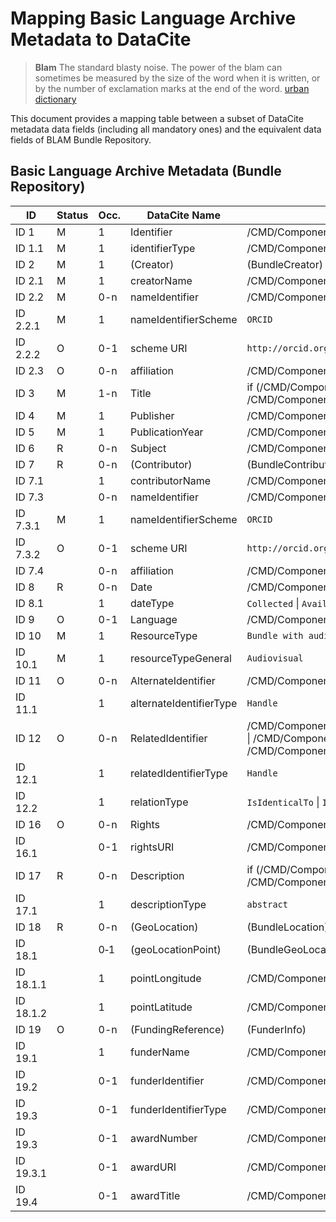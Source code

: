 # Mapping Basic Language Archive Metadata to DataCite

> **Blam** The standard blasty noise. The power of the blam can sometimes be measured by the size of the word when it is written, or by the number of exclamation marks at the end of the word.
>           [urban dictionary](http://www.urbandictionary.com/define.php?term=blam&defid=305474)

This document provides a mapping table between a subset of DataCite metadata data fields (including all mandatory ones) and the equivalent data fields of  BLAM Bundle Repository.

## Basic Language Archive Metadata (Bundle Repository)

ID | Status | Occ. | DataCite Name | BLAM XPATH
---|--------|------|---------------|------
ID 1 | M | 1 | Identifier | /CMD/Components//BundleGeneralInfo/BundleID[@identifierType="DOI"]  
ID 1.1 | M | 1 | identifierType | /CMD/Components//BundleGeneralInfo/BundleID/@identifierType
ID 2 | M | 1 | (Creator) | (BundleCreator)
ID 2.1 | M | 1 | creatorName | /CMD/Components//BundlePublicationInfo/BundleCreators/BundleCreator/CreatorDisplayName
ID 2.2 | M | 0-n | nameIdentifier | /CMD/Components//BundlePublicationInfo/BundleCreators/BundleCreator/CreatorNameIdentifier[@identifierType="ORCID"]
ID 2.2.1 | M | 1 | nameIdentifierScheme | `ORCID`
ID 2.2.2 | O | 0-1 | scheme URI | `http://orcid.org`
ID 2.3 | O | 0-n | affiliation | /CMD/Components//BundlePublicationInfo/BundleCreators/BundleCreator/CreatorAffiliation
ID 3 | M | 1-n | Title | if (/CMD/Components//BundleGeneralInfo/BundleDisplayTitle/@lang='en') then /CMD/Components//BundleGeneralInfo/BundleDisplayTitle[@lang='en'] else /CMD/Components//BundleGeneralInfo/BundleDisplayTitle
ID 4 | M | 1 | Publisher | /CMD/Components//BundlePublicationInfo/BundleDataProvider
ID 5 | M |  1 | PublicationYear | /CMD/Components//BundlePublicationInfo/BundlePublicationYear
ID 6 | R | 0-n | Subject | /CMD/Components//BundleGeneralInfo//BundleKeywords/BundleKeyword
ID 7 | R | 0-n | (Contributor) | (BundleContributor) 
ID 7.1 | | 1 | contributorName | /CMD/Components//BundlePublicationInfo/BundleContributors/BundleContributor/ContributorDisplayName
ID 7.3 | | 0-n | nameIdentifier | /CMD/Components//BundlePublicationInfo/BundleContributors/BundleContributor/ContributorNameIdentifier[@identifierType="ORCID"]
ID 7.3.1 | M | 1 | nameIdentifierScheme | `ORCID`
ID 7.3.2 | O | 0-1 | scheme URI | `http://orcid.org`
ID 7.4 | | 0-n | affiliation | /CMD/Components//BundlePublicationInfo/BundleContributors/BundleContributor/ContributorAffiliation
ID 8 | R | 0-n | Date | /CMD/Components//BundleGeneralInfo/BundleRecordingDate \| /CMD/Components//BundleAdministrativeInfo/AvailabilityDate
ID 8.1 | | 1 | dateType | `Collected` \| `Available`
ID 9 | O | 0-1 | Language | /CMD/Components//BundleGeneralInfo/BundleObjectLanguages/BundleObjectLanguage/ObjectLanguageISO639-3Code
ID 10 | M | 1 | ResourceType | `Bundle with audio-visual resources`
ID 10.1 | M | 1 |  resourceTypeGeneral | `Audiovisual`
ID 11 | O | 0-n | AlternateIdentifier | /CMD/Components//BundleGeneralInfo/BundleID[@identifierType="Handle"]
ID 11.1 | | 1 | alternateIdentifierType | `Handle`
ID 12 | O | 0-n | RelatedIdentifier | /CMD/Components//BundleAdministrativeInfo/BundleIsIdenticalTo \| /CMD/Components//BundleAdministrativeInfo/BundleIsDerivedFrom \| /CMD/Components//BundleStructuralInfo/BundleIsPartOfCollection \| /CMD/Components//BundleStructuralInfo/BundleResources//FilePID
ID 12.1 | | 1 | relatedIdentifierType | `Handle`
ID 12.2 | | 1 | relationType | `IsIdenticalTo` \| `IsDerivedFrom` \| `IsPartOf` \| `HasPart`
ID 16 | O | 0-n | Rights | /CMD/Components//BundleAdministrativeInfo/Licence/LicenceName
ID 16.1 | | 0-1 | rightsURI | /CMD/Components//BundleAdministrativeInfo/Licence/LicenceIdentifier
ID 17 | R | 0-n | Description | if (/CMD/Components//BundleGeneralInfo/BundleDescription/@lang='en') then /CMD/Components//BundleGeneralInfo/BundleDescription[@lang='en'] else /CMD/Components//BundleGeneralInfo/BundleDisplayTitle 
ID 17.1 | | 1 | descriptionType | `abstract`
ID 18 | R | 0-n | (GeoLocation) | (BundleLocation) 
ID 18.1 | | 0‐1 | (geoLocationPoint) | (BundleGeoLocation)
ID 18.1.1 | | 1 | pointLongitude | /CMD/Components//BundleGeneralInfo/BundleLocation/BundleGeoLocation/substring-after(., ' ')
ID 18.1.2 | | 1 | pointLatitude | /CMD/Components//BundleGeneralInfo/BundleLocation/BundleGeoLocation/substring-before(., ' ')
ID 19 | O | 0-n | (FundingReference) | (FunderInfo)
ID 19.1 | | 1 | funderName | /CMD/Components//ProjectInfo/Project/FunderInfos/FunderInfo/FunderName
ID 19.2 | | 0-1 | funderIdentifier | /CMD/Components//ProjectInfo/Project/FunderInfos/FunderInfo/FunderIdentifier/@FunderIdentifier
ID 19.3 | | 0-1 | funderIdentifierType | /CMD/Components//ProjectInfo/Project/FunderInfos/FunderInfo/FunderIdentifier/@FunderIdentifierType
ID 19.3 | | 0-1 | awardNumber | /CMD/Components//ProjectInfo/Project/FunderInfos/FunderInfo/GrantIdentifier
ID 19.3.1 | | 0-1 | awardURI | /CMD/Components//ProjectInfo/Project/FunderInfos/FunderInfo/GrantURI
ID 19.4 | | 0-1 | awardTitle | /CMD/Components//ProjectInfo/Project/ProjectDisplayName
